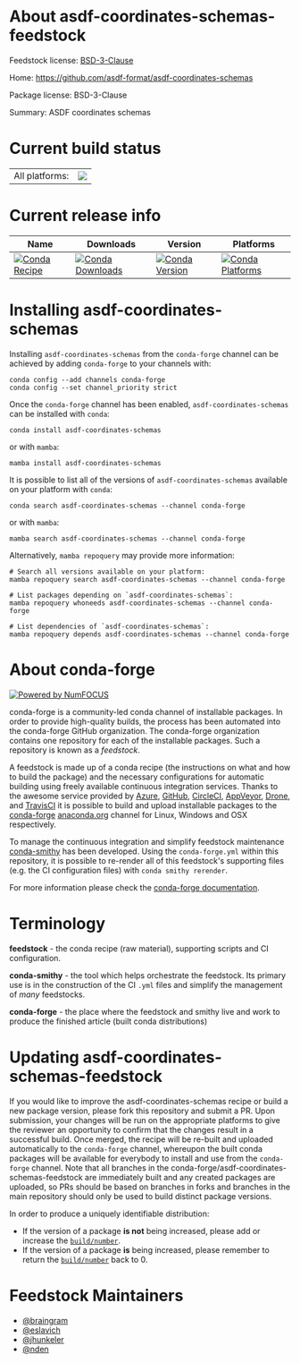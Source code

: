 About asdf-coordinates-schemas-feedstock
========================================

Feedstock license: [BSD-3-Clause](https://github.com/conda-forge/asdf-coordinates-schemas-feedstock/blob/main/LICENSE.txt)

Home: https://github.com/asdf-format/asdf-coordinates-schemas

Package license: BSD-3-Clause

Summary: ASDF coordinates schemas

Current build status
====================


<table><tr><td>All platforms:</td>
    <td>
      <a href="https://dev.azure.com/conda-forge/feedstock-builds/_build/latest?definitionId=15688&branchName=main">
        <img src="https://dev.azure.com/conda-forge/feedstock-builds/_apis/build/status/asdf-coordinates-schemas-feedstock?branchName=main">
      </a>
    </td>
  </tr>
</table>

Current release info
====================

| Name | Downloads | Version | Platforms |
| --- | --- | --- | --- |
| [![Conda Recipe](https://img.shields.io/badge/recipe-asdf--coordinates--schemas-green.svg)](https://anaconda.org/conda-forge/asdf-coordinates-schemas) | [![Conda Downloads](https://img.shields.io/conda/dn/conda-forge/asdf-coordinates-schemas.svg)](https://anaconda.org/conda-forge/asdf-coordinates-schemas) | [![Conda Version](https://img.shields.io/conda/vn/conda-forge/asdf-coordinates-schemas.svg)](https://anaconda.org/conda-forge/asdf-coordinates-schemas) | [![Conda Platforms](https://img.shields.io/conda/pn/conda-forge/asdf-coordinates-schemas.svg)](https://anaconda.org/conda-forge/asdf-coordinates-schemas) |

Installing asdf-coordinates-schemas
===================================

Installing `asdf-coordinates-schemas` from the `conda-forge` channel can be achieved by adding `conda-forge` to your channels with:

```
conda config --add channels conda-forge
conda config --set channel_priority strict
```

Once the `conda-forge` channel has been enabled, `asdf-coordinates-schemas` can be installed with `conda`:

```
conda install asdf-coordinates-schemas
```

or with `mamba`:

```
mamba install asdf-coordinates-schemas
```

It is possible to list all of the versions of `asdf-coordinates-schemas` available on your platform with `conda`:

```
conda search asdf-coordinates-schemas --channel conda-forge
```

or with `mamba`:

```
mamba search asdf-coordinates-schemas --channel conda-forge
```

Alternatively, `mamba repoquery` may provide more information:

```
# Search all versions available on your platform:
mamba repoquery search asdf-coordinates-schemas --channel conda-forge

# List packages depending on `asdf-coordinates-schemas`:
mamba repoquery whoneeds asdf-coordinates-schemas --channel conda-forge

# List dependencies of `asdf-coordinates-schemas`:
mamba repoquery depends asdf-coordinates-schemas --channel conda-forge
```


About conda-forge
=================

[![Powered by
NumFOCUS](https://img.shields.io/badge/powered%20by-NumFOCUS-orange.svg?style=flat&colorA=E1523D&colorB=007D8A)](https://numfocus.org)

conda-forge is a community-led conda channel of installable packages.
In order to provide high-quality builds, the process has been automated into the
conda-forge GitHub organization. The conda-forge organization contains one repository
for each of the installable packages. Such a repository is known as a *feedstock*.

A feedstock is made up of a conda recipe (the instructions on what and how to build
the package) and the necessary configurations for automatic building using freely
available continuous integration services. Thanks to the awesome service provided by
[Azure](https://azure.microsoft.com/en-us/services/devops/), [GitHub](https://github.com/),
[CircleCI](https://circleci.com/), [AppVeyor](https://www.appveyor.com/),
[Drone](https://cloud.drone.io/welcome), and [TravisCI](https://travis-ci.com/)
it is possible to build and upload installable packages to the
[conda-forge](https://anaconda.org/conda-forge) [anaconda.org](https://anaconda.org/)
channel for Linux, Windows and OSX respectively.

To manage the continuous integration and simplify feedstock maintenance
[conda-smithy](https://github.com/conda-forge/conda-smithy) has been developed.
Using the ``conda-forge.yml`` within this repository, it is possible to re-render all of
this feedstock's supporting files (e.g. the CI configuration files) with ``conda smithy rerender``.

For more information please check the [conda-forge documentation](https://conda-forge.org/docs/).

Terminology
===========

**feedstock** - the conda recipe (raw material), supporting scripts and CI configuration.

**conda-smithy** - the tool which helps orchestrate the feedstock.
                   Its primary use is in the construction of the CI ``.yml`` files
                   and simplify the management of *many* feedstocks.

**conda-forge** - the place where the feedstock and smithy live and work to
                  produce the finished article (built conda distributions)


Updating asdf-coordinates-schemas-feedstock
===========================================

If you would like to improve the asdf-coordinates-schemas recipe or build a new
package version, please fork this repository and submit a PR. Upon submission,
your changes will be run on the appropriate platforms to give the reviewer an
opportunity to confirm that the changes result in a successful build. Once
merged, the recipe will be re-built and uploaded automatically to the
`conda-forge` channel, whereupon the built conda packages will be available for
everybody to install and use from the `conda-forge` channel.
Note that all branches in the conda-forge/asdf-coordinates-schemas-feedstock are
immediately built and any created packages are uploaded, so PRs should be based
on branches in forks and branches in the main repository should only be used to
build distinct package versions.

In order to produce a uniquely identifiable distribution:
 * If the version of a package **is not** being increased, please add or increase
   the [``build/number``](https://docs.conda.io/projects/conda-build/en/latest/resources/define-metadata.html#build-number-and-string).
 * If the version of a package **is** being increased, please remember to return
   the [``build/number``](https://docs.conda.io/projects/conda-build/en/latest/resources/define-metadata.html#build-number-and-string)
   back to 0.

Feedstock Maintainers
=====================

* [@braingram](https://github.com/braingram/)
* [@eslavich](https://github.com/eslavich/)
* [@jhunkeler](https://github.com/jhunkeler/)
* [@nden](https://github.com/nden/)

